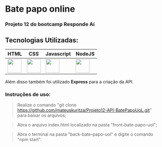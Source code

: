 # Bate papo online
### Projeto 12 do bootcamp Responde Aí
## Tecnologias Utilizadas:

| HTML                                                               	| CSS                                                               	| Javascript                                                             	| NodeJS                                                             	|
|--------------------------------------------------------------------	|-------------------------------------------------------------------	|------------------------------------------------------------------------	|--------------------------------------------------------------------	|
| <img src="https://cdn.svgporn.com/logos/html-5.svg" width="45px"/> 	| <img src="https://cdn.svgporn.com/logos/css-3.svg" width="45px"/> 	| <img src="https://cdn.svgporn.com/logos/javascript.svg" width="45px"/> 	| <img src="https://cdn.svgporn.com/logos/nodejs.svg" width="45px"/> 	|

Além disso também foi utilizado <strong>Express</strong> para a criação da API.

### Instruções de uso:
> Realize o comando "git clone https://github.com/mateuskuritza/Projeto12-API-BatePapoUoL.git" para baixar os arquivos;

> Abra o arquivo index.html localizado na pasta "front-bate-papo-uol";

> Abra o terminal na pasta "back-bate-papo-uol" e digite o comando "npm start".
